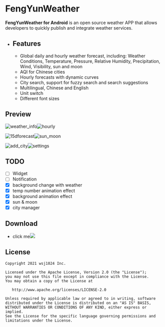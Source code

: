 # FengYunWeather 

**FengYunWeather for Android** is an open source weather APP that allows developers to quickly publish and integrate weather services.



- ## Features

  - Global daily and hourly weather forecast, including: Weather Conditions, Temperature, Pressure, Relative Humidity, Precipitation, Wind, Visibility, sun and moon
  - AQI for Chinese cities
  - Hourly forecasts with dynamic curves
  - City search, support for fuzzy search and search suggestions
  - Multilingual, Chinese and English
  - Unit switch
  - Different font sizes

## Preview

![weather_info](/img/home.gif)![hourly](/img/hourly.gif)

![15dforecast](/img/15d.gif)![sun_moon](/img/sun.gif)

![add_city](/img/add_city.png)![settings](/img/settings.png)



## TODO

- [ ] Widget
- [ ] Notification
- [x] background change with weather
- [x] temp number animation effect
- [x] background animation effect
- [x] sun & moon
- [x] city manager

## Download
 - click me[![](https://img.shields.io/badge/Download-apk-green.svg)](https://wangsj.oss-cn-shanghai.aliyuncs.com/fengyun/fengyun-weather-1.0.0.apk)

## License

    Copyright 2021 wsj1024 Inc.
    
    Licensed under the Apache License, Version 2.0 (the "License");
    you may not use this file except in compliance with the License.
    You may obtain a copy of the License at
    
       http://www.apache.org/licenses/LICENSE-2.0
    
    Unless required by applicable law or agreed to in writing, software
    distributed under the License is distributed on an "AS IS" BASIS,
    WITHOUT WARRANTIES OR CONDITIONS OF ANY KIND, either express or implied.
    See the License for the specific language governing permissions and
    limitations under the License.